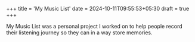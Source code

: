 +++
title = 'My Music List'
date = 2024-10-11T09:55:53+05:30
draft = true
+++

My Music List was a personal project I worked on to help people record their listening journey so they can in a way store memories.

